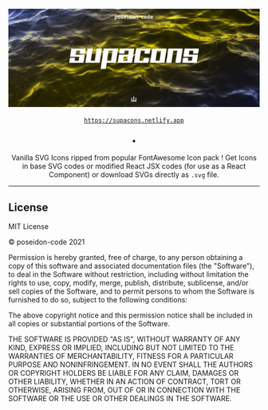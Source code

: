 <div align="center">

![Supacons](./supacons.jpg)

[`https://supacons.netlify.app`](https://supacons.netlify.app)

### &bull;

Vanilla SVG Icons ripped from popular FontAwesome Icon pack ! Get Icons in base SVG codes or modified React JSX codes (for use as a React Component) or download SVGs directly as `.svg` file.

</div>

---

## License

MIT License

&copy; poseidon-code 2021

Permission is hereby granted, free of charge, to any person obtaining a copy
of this software and associated documentation files (the "Software"), to deal
in the Software without restriction, including without limitation the rights
to use, copy, modify, merge, publish, distribute, sublicense, and/or sell
copies of the Software, and to permit persons to whom the Software is
furnished to do so, subject to the following conditions:

The above copyright notice and this permission notice shall be included in all
copies or substantial portions of the Software.

THE SOFTWARE IS PROVIDED "AS IS", WITHOUT WARRANTY OF ANY KIND, EXPRESS OR
IMPLIED, INCLUDING BUT NOT LIMITED TO THE WARRANTIES OF MERCHANTABILITY,
FITNESS FOR A PARTICULAR PURPOSE AND NONINFRINGEMENT. IN NO EVENT SHALL THE
AUTHORS OR COPYRIGHT HOLDERS BE LIABLE FOR ANY CLAIM, DAMAGES OR OTHER
LIABILITY, WHETHER IN AN ACTION OF CONTRACT, TORT OR OTHERWISE, ARISING FROM,
OUT OF OR IN CONNECTION WITH THE SOFTWARE OR THE USE OR OTHER DEALINGS IN THE
SOFTWARE.
